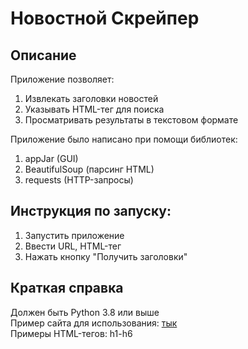 # Новостной Скрейпер

## Описание
Приложение позволяет:  
1) Извлекать заголовки новостей
2) Указывать HTML-тег для поиска
3) Просматривать результаты в текстовом формате

Приложение было написано при помощи библиотек:
1) appJar (GUI)
2) BeautifulSoup (парсинг HTML)
3) requests (HTTP-запросы)

## Инструкция по запуску:
1) Запустить приложение
2) Ввести URL, HTML-тег
3) Нажать кнопку "Получить заголовки"

## Краткая справка
Должен быть Python 3.8 или выше  
Пример сайта для использования: [тык](https://htmlacademy.ru/blog/html/15-html-tag?ysclid=m9zl9hgsb9597191654)  
Примеры HTML-тегов: h1-h6
